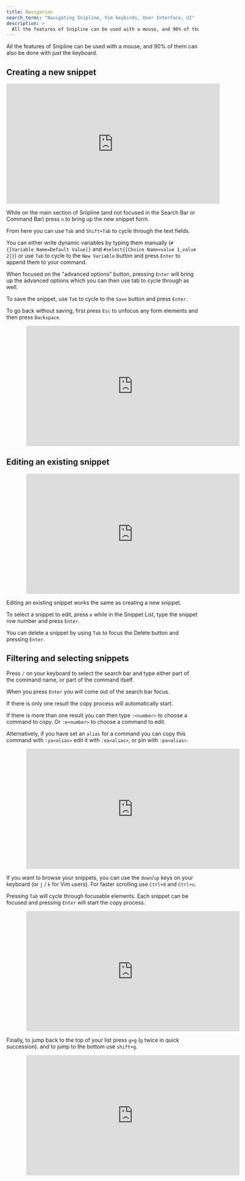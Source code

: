 ```yaml
---
title: Navigation
search_terms: "Navigating Snipline, Vim keybinds, User Interface, UI"
description: >
  All the features of Snipline can be used with a mouse, and 90% of them can also be done with just the keyboard.
---
```


All the features of Snipline can be used with a mouse, and 90% of them can also be done with just the keyboard.

## Creating a new snippet

<div style="width:100%;text-align:center;margin:auto;">
<iframe width="560" height="315" src="https://www.youtube.com/embed/iRV8offKPfs?autoplay=1&cc_load_policy=1" frameborder="0" allow="accelerometer; autoplay; encrypted-media; gyroscope; picture-in-picture" allowfullscreen></iframe>
</div>

While on the main section of Snipline (and not focused in the Search Bar or Command Bar) press `n` to bring up the new snippet form.

From here you can use `Tab` and `Shift+Tab` to cycle through the text fields.

You can either write dynamic variables by typing them manually (`#{[Variable Name=Default Value]}` and `#select{[Choice Name=value 1,value 2]}`) or use `Tab` to cycle to the `New Variable` button and press `Enter` to append them to your command.

When focused on the "advanced options" button, pressing `Enter` will bring up the advanced options which you can then use tab to cycle through as well.

To save the snippet, use `Tab` to cycle to the `Save` button and press `Enter`.

To go back without saving, first press `Esc` to unfocus any form elements and then press `Backspace`.

<div style="width:400px;text-align:center;margin:auto;"><iframe width="560" height="315" src="https://www.youtube.com/embed/wwg5KkI5bXo" frameborder="0" allow="accelerometer; autoplay; encrypted-media; gyroscope; picture-in-picture" allowfullscreen></iframe></div>

## Editing an existing snippet

<div style="width:400px;text-align:center;margin:auto;"><iframe width="560" height="315" src="https://www.youtube.com/embed/fCFKn8Am0ks" frameborder="0" allow="accelerometer; autoplay; encrypted-media; gyroscope; picture-in-picture" allowfullscreen></iframe></div>

Editing an existing snippet works the same as creating a new snippet.

To select a snippet to edit, press `e` while in the Snippet List, type the snippet row number and press `Enter`.

You can delete a snippet by using `Tab` to focus the Delete button and pressing `Enter`.

## Filtering and selecting snippets

Press `/` on your keyboard to select the search bar and type either part of the command name, or part of the command itself.

When you press `Enter` you will come out of the search bar focus.

If there is only one result the copy process will automatically start.

If there is more than one result you can then type `:<number>` to choose a command to copy. Or `:e<number>` to choose a command to edit.

Alternatively, if you have set an `alias` for a command you can copy this command with `:ya<alias>` edit it with `:ea<alias>`, or pin with `:pa<alias>`.

<div style="width:400px;text-align:center;margin:auto;text-align:center;"><iframe width="560" height="315" src="https://www.youtube.com/embed/Cn4YO47pWJs" frameborder="0" allow="accelerometer; autoplay; encrypted-media; gyroscope; picture-in-picture" allowfullscreen></iframe></div>

If you want to browse your snippets, you can use the `down`/`up` keys on your keyboard (or `j` / `k` for Vim users). For faster scrolling use `Ctrl+d` and `Ctrl+u`.

Pressing `Tab` will cycle through focusable elements. Each snippet can be focused and pressing `Enter` will start the copy process.

<div style="width:400px;text-align:center;margin:auto;"><iframe width="560" height="315" src="https://www.youtube.com/embed/SVuZFDTBbFo" frameborder="0" allow="accelerometer; autoplay; encrypted-media; gyroscope; picture-in-picture" allowfullscreen></iframe></div>

Finally, to jump back to the top of your list press `g+g` (`g` twice in quick succession). and to jump to the bottom use `shift+g`.

<div style="width:400px;text-align:center;margin:auto;"><iframe width="560" height="315" src="https://www.youtube.com/embed/U_JFJBfCWg4" frameborder="0" allow="accelerometer; autoplay; encrypted-media; gyroscope; picture-in-picture" allowfullscreen></iframe></div>

